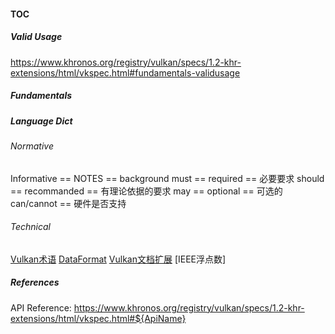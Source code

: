 #### TOC


##### Valid Usage
https://www.khronos.org/registry/vulkan/specs/1.2-khr-extensions/html/vkspec.html#fundamentals-validusage

##### Fundamentals



##### Language Dict
###### Normative
Informative == NOTES == background
must == required == 必要要求
should == recommanded == 有理论依据的要求
may == optional == 可选的
can/cannot == 硬件是否支持
###### Technical
[Vulkan术语](https://www.khronos.org/registry/vulkan/specs/1.2-khr-extensions/html/vkspec.html#glossary)
[DataFormat](https://www.khronos.org/registry/DataFormat/specs/1.3/dataformat.1.3.html)
[Vulkan文档扩展](https://www.khronos.org/registry/vulkan/specs/1.2/styleguide.html)
[IEEE浮点数]

##### References
API Reference:
https://www.khronos.org/registry/vulkan/specs/1.2-khr-extensions/html/vkspec.html#${ApiName}